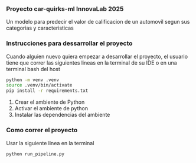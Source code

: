 ### Proyecto car-quirks-ml InnovaLab 2025
Un modelo para predecir el valor de calificacion de un automovil segun sus categorias y caracteristicas

### Instrucciones para dessarrollar el proyecto
Cuando alguien nuevo quiera empezar a desarrollar el proyecto, el usuario tiene que correr las siguientes lineas en la terminal de su IDE o en una terminal bash del host
```bash
python -m venv .venv        
source .venv/bin/activate
pip install -r requirements.txt
```
1. Crear el ambiente de Python
2. Activar el ambiente de python
3. Instalar las dependencias del ambiente 

### Como correr el proyecto
Usar la siguiente linea en la terminal
```bash
python run_pipeline.py
```
